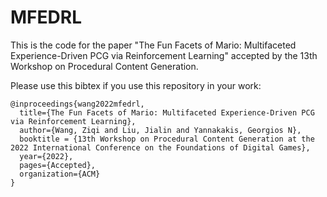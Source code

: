 # MFEDRL

This is the code for the paper "The Fun Facets of Mario: Multifaceted Experience-Driven PCG via Reinforcement Learning" accepted by the 13th Workshop on Procedural Content Generation.

Please use this bibtex if you use this repository in your work:

````
@inproceedings{wang2022mfedrl,
  title={The Fun Facets of Mario: Multifaceted Experience-Driven PCG via Reinforcement Learning},
  author={Wang, Ziqi and Liu, Jialin and Yannakakis, Georgios N},
  booktitle = {13th Workshop on Procedural Content Generation at the 2022 International Conference on the Foundations of Digital Games},
  year={2022},
  pages={Accepted},
  organization={ACM}
}
````
